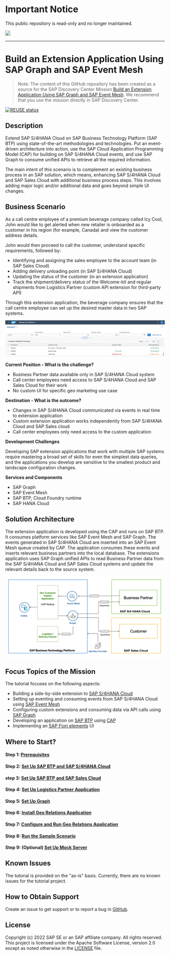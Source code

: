 # Important Notice

This public repository is read-only and no longer maintained.

![](https://img.shields.io/badge/STATUS-NOT%20CURRENTLY%20MAINTAINED-red.svg?longCache=true&style=flat)

---
# Build an Extension Application Using SAP Graph and SAP Event Mesh

> Note: The content of this GitHub repository has been created as a source for the SAP Discovery Center Mission [Build an Extension Application Using SAP Graph and SAP Event Mesh](https://discovery-center.cloud.sap/missiondetail/3702/3745/). We recommend that you use the mission directly in SAP Discovery Center.

[![REUSE status](https://api.reuse.software/badge/github.com/SAP-samples/cloud-extension-graph-sample)](https://api.reuse.software/info/github.com/SAP-samples/cloud-extension-graph-sample)

## Description

Extend SAP S/4HANA Cloud on SAP Business Technology Platform (SAP BTP) using state-of-the-art methodologies and technologies. Put an event-driven architecture into action, use the SAP Cloud Application Programming Model (CAP) for building on SAP S/4HANA Cloud events, and use SAP Graph to consume unified APIs to retrieve all the required information.

The main intent of this scenario is to complement an existing business process in an SAP solution, which means, enhancing SAP S/4HANA Cloud and SAP Sales Cloud with additional business process steps. This involves adding major logic and/or additional data and goes beyond simple UI changes.

## Business Scenario

As a call centre employee of a premium beverage company called Icy Cool, John would like to get alerted when new retailer is onboarded as a customer in his region (for example, Canada) and view the customer address details. 

John would then proceed to call the customer, understand specific requirements, followed by:
- Identifying and assigning the sales employee to the account team (in SAP Sales Cloud)
- Adding delivery unloading point (in SAP S/4HANA Cloud)
- Updating the status of the customer (in an extension application)
- Track the shipment/delivery status of the Welcome-kit and regular shipments from Logistics Partner (custom API extension for third-party API)

Through this extension application, the beverage company ensures that the call centre employee can set up the desired master data in two SAP systems.

![georel](./documentation/images/app.png)

**Current Position - What is the challenge?**

- Business Partner data available only in SAP S/4HANA Cloud system
- Call center employees need access to SAP S/4HANA Cloud and SAP Sales Cloud for their work
- No custom UI for specific geo marketing use case

**Destination - What is the outcome?**

- Changes in SAP S/4HANA Cloud communicated via events in real time to extension application
- Custom extension application works independently from SAP S/4HANA Cloud and SAP Sales cloud
- Call center employees only need access to the custom application

**Development Challenges**

Developing SAP extension applications that work with multiple SAP systems require mastering a broad set of skills for even the simplest data queries, and the applications you develop are sensitive to the smallest product and landscape configuration changes.

**Services and Components**

- SAP Graph
- SAP Event Mesh
- SAP BTP, Cloud Foundry runtime
- SAP HANA Cloud

## Solution Architecture

The extension application is developed using the CAP and runs on SAP BTP. It consumes platform services like SAP Event Mesh and SAP Graph. The events generated in SAP S/4HANA Cloud are inserted into an SAP Event Mesh queue created by CAP. The application consumes these events and inserts relevant business partners into the local database. The extensions application uses SAP Graph unified APIs to read Business Partner data from the SAP S/4HANA Cloud and SAP Sales Cloud systems and update the relevant details back to the source system.

![Solution diagram](./documentation/images/solutiondiagram-p3.png)

## Focus Topics of the Mission

The tutorial focuses on the following aspects:

- Building a side-by-side extension to [SAP S/4HANA Cloud](https://help.sap.com/docs/SAP_S4HANA_CLOUD)
- Setting up eventing and consuming events from SAP S/4HANA Cloud using [SAP Event Mesh](https://help.sap.com/viewer/product/SAP_EM/Cloud/en-US)
- Configuring custom extensions and consuming data via API calls using [SAP Graph](https://help.sap.com/viewer/84bbf6acb5384861add4cb6939bef647/PROD/en-US/af92ea0700ab4c59a3cfcd79158fdd56.html)
- Developing an application on [SAP BTP](https://help.sap.com/viewer/product/BTP/Cloud/en-US?task=discover_task) using [CAP](https://cap.cloud.sap/docs/)
- Implementing an [SAP Fiori elements](https://help.sap.com/viewer/product/SAP_FIORI_tools/Latest/en-US) UI


## Where to Start?

#### Step 1: [Prerequisites](./documentation/Prerequisites/README.md)

#### Step 2: [Set Up SAP BTP and SAP S/4HANA Cloud](./documentation/Set%20Up%20SAP%20BTP%20and%20SAP%20S/4HANA/README.md)

#### step 3: [Set Up SAP BTP and SAP Sales Cloud](./documentation/Set%20Up%20SAP%20BTP%20and%20SAP%20Sales%20Cloud/README.md)

#### Step 4: [Set Up Logistics Partner Application](./documentation/Set%20Up%20Logistics%20Partner%20app%20/README.md)
#### Step 5: [Set Up Graph](./documentation/Set%20Up%20SAP%20Graph/README.md)

#### Step 6: [Install Geo Relations Application](./documentation/Install%20Application/README.md)

#### Step 7: [Configure and Run Geo Relations Application](./documentation/Configure%20and%20Run%20Application/README.md)

#### Step 8: [Run the Sample Scenario](./documentation/Execute%20Example%20Scenario/README.md)

#### Step 9: (Optional) [Set Up Mock Server](./documentation/Set%20Up%20Mock%20Server/README.md)

## Known Issues

The tutorial is provided on the "as-is" basis. Currently, there are no known issues for the tutorial project.

## How to Obtain Support

Create an issue to get support or to report a bug in [GitHub](https://github.com/SAP-samples/cloud-extension-graph-sample/issues).

## License

Copyright (c) 2022 SAP SE or an SAP affiliate company. All rights reserved. This project is licensed under the Apache Software License, version 2.0 except as noted otherwise in the [LICENSE](LICENSES/Apache-2.0.txt) file.
